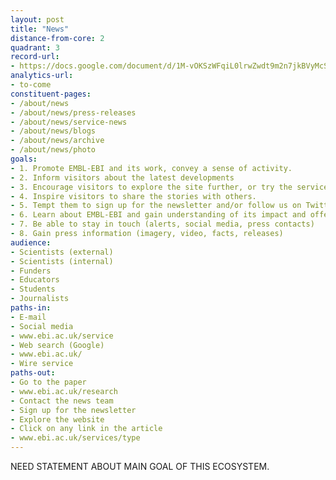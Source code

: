 ```yaml
---
layout: post
title: "News"
distance-from-core: 2
quadrant: 3
record-url:
- https://docs.google.com/document/d/1M-vOKSzWFqiL0lrwZwdt9m2n7jkBVyMcSrFw843RuVs
analytics-url:
- to-come
constituent-pages:
- /about/news
- /about/news/press-releases
- /about/news/service-news
- /about/news/blogs
- /about/news/archive
- /about/news/photo
goals:
- 1. Promote EMBL-EBI and its work, convey a sense of activity.
- 2. Inform visitors about the latest developments
- 3. Encourage visitors to explore the site further, or try the service/read the article.
- 4. Inspire visitors to share the stories with others.
- 5. Tempt them to sign up for the newsletter and/or follow us on Twitter. 
- 6. Learn about EMBL-EBI and gain understanding of its impact and offerings.
- 7. Be able to stay in touch (alerts, social media, press contacts)
- 8. Gain press information (imagery, video, facts, releases)
audience:
- Scientists (external)
- Scientists (internal)
- Funders
- Educators
- Students
- Journalists
paths-in:
- E-mail
- Social media
- www.ebi.ac.uk/service
- Web search (Google)
- www.ebi.ac.uk/
- Wire service
paths-out:
- Go to the paper
- www.ebi.ac.uk/research
- Contact the news team
- Sign up for the newsletter
- Explore the website
- Click on any link in the article
- www.ebi.ac.uk/services/type
---
```


NEED STATEMENT ABOUT MAIN GOAL OF THIS ECOSYSTEM.